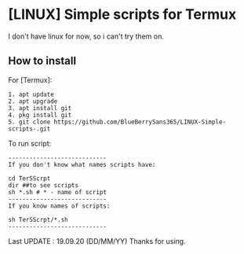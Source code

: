 # [LINUX] Simple scripts for Termux
I don't have linux for now, so i can't try them on.

## How to install
For [Termux]:
```
1. apt update
2. apt upgrade
3. apt install git
4. pkg install git
5. git clone https://github.com/BlueBerrySans365/LINUX-Simple-scripts-.git
```

To run script:
```
----------------------------
If you don't know what names scripts have:

cd TerSScrpt
dir ##to see scripts
sh *.sh # * - name of script
----------------------------
If you know names of scripts:

sh TerSScrpt/*.sh
----------------------------
```
Last UPDATE : 19.09.20 (DD/MM/YY)
Thanks for using.

